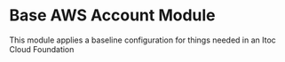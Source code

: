 # Base AWS Account Module
This module applies a baseline configuration for things needed in an Itoc Cloud Foundation
